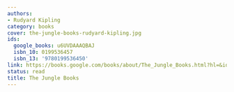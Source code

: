 ```yaml
---
authors:
- Rudyard Kipling
category: books
cover: the-jungle-books-rudyard-kipling.jpg
ids:
  google_books: u6UVDAAAQBAJ
  isbn_10: 0199536457
  isbn_13: '9780199536450'
link: https://books.google.com/books/about/The_Jungle_Books.html?hl=&id=u6UVDAAAQBAJ
status: read
title: The Jungle Books
---
```

